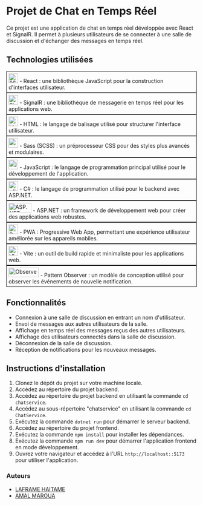 # Projet de Chat en Temps Réel

Ce projet est une application de chat en temps réel développée avec React et SignalR. Il permet à plusieurs utilisateurs de se connecter à une salle de discussion et d'échanger des messages en temps réel.

## Technologies utilisées

<div style="border: 1px solid black; padding: 5px; display: inline-block;">
  <img src="https://upload.wikimedia.org/wikipedia/commons/thumb/a/a7/React-icon.svg/768px-React-icon.svg.png" alt="REACT" width="25" height="25">
- React : une bibliothèque JavaScript pour la construction d'interfaces utilisateur.

</div>
<div style="border: 1px solid black; padding: 5px; display: inline-block;">
  <img src="https://www.brainbeast.best/wp-content/uploads/2021/12/signalr.png" alt="SignalR" width="25" height="25">
  - SignalR : une bibliothèque de messagerie en temps réel pour les applications web.

</div>
<div style="border: 1px solid black; padding: 5px; display: inline-block;">
  <img src="https://upload.wikimedia.org/wikipedia/commons/thumb/6/61/HTML5_logo_and_wordmark.svg/640px-HTML5_logo_and_wordmark.svg.png" alt="html" width="25" height="25">
- HTML : le langage de balisage utilisé pour structurer l'interface utilisateur.
</div>
<div style="border: 1px solid black; padding: 5px; display: inline-block;">
  <img src="https://sass-lang.com/assets/img/styleguide/seal-color-aef0354c.png" alt="sass" width="25" height="25">
  - Sass (SCSS) : un préprocesseur CSS pour des styles plus avancés et modulaires.

</div>
<div style="border: 1px solid black; padding: 5px; display: inline-block;">
  <img src="https://upload.wikimedia.org/wikipedia/commons/6/6a/JavaScript-logo.png" alt="js" width="25" height="25">
  - JavaScript : le langage de programmation principal utilisé pour le développement de l'application.

</div>


<div style="border: 1px solid black; padding: 5px; display: inline-block;">
  <img src="https://upload.wikimedia.org/wikipedia/commons/thumb/b/bd/Logo_C_sharp.svg/1200px-Logo_C_sharp.svg.png" alt="c#" width="25" height="25">
  - C# : le langage de programmation utilisé pour le backend avec ASP.NET.

</div>
<div style="border: 1px solid black; padding: 5px; display: inline-block;">
  <img src="https://msatechnosoft.in/blog/wp-content/uploads/2018/09/asp.net-logo-MSA-Technosoft.png" alt="ASP.NET" width="60" height="25">
- ASP.NET : un framework de développement web pour créer des applications web robustes.
  
</div>


<div style="border: 1px solid black; padding: 5px; display: inline-block;">
  <img src="https://user-images.githubusercontent.com/3104648/28351989-7f68389e-6c4b-11e7-9bf2-e9fcd4977e7a.png" alt="PWA" width="25" height="25">
  - PWA : Progressive Web App, permettant une expérience utilisateur améliorée sur les appareils mobiles.

</div>

<div style="border: 1px solid black; padding: 5px; display: inline-block;">
  <img src="https://upload.wikimedia.org/wikipedia/commons/thumb/f/f1/Vitejs-logo.svg/1039px-Vitejs-logo.svg.png" alt="VITE" width="25" height="25">
  - Vite : un outil de build rapide et minimaliste pour les applications web.

</div>


<div style="border: 1px solid black; padding: 5px; display: inline-block;">
  <img src="https://patternobserver.com/wp-content/uploads/2018/03/PO_Logo2-e1520272388725.png" alt="Observer" width="80" height="25">
  - Pattern Observer : un modèle de conception utilisé pour observer les événements de nouvelle notification.

</div>



<!--
- SignalR : une bibliothèque de messagerie en temps réel pour les applications web.
- HTML : le langage de balisage utilisé pour structurer l'interface utilisateur.
- Sass (SCSS) : un préprocesseur CSS pour des styles plus avancés et modulaires.
- JavaScript : le langage de programmation principal utilisé pour le développement de l'application.
- C# : le langage de programmation utilisé pour le backend avec ASP.NET.
- ASP.NET : un framework de développement web pour créer des applications web robustes.
- PWA : Progressive Web App, permettant une expérience utilisateur améliorée sur les appareils mobiles.
- Vite : un outil de build rapide et minimaliste pour les applications web.
- Pattern Observer : un modèle de conception utilisé pour observer les événements de nouvelle notification.
-->

## Fonctionnalités

- Connexion à une salle de discussion en entrant un nom d'utilisateur.
- Envoi de messages aux autres utilisateurs de la salle.
- Affichage en temps réel des messages reçus des autres utilisateurs.
- Affichage des utilisateurs connectés dans la salle de discussion.
- Déconnexion de la salle de discussion.
- Réception de notifications pour les nouveaux messages.

## Instructions d'installation

1. Clonez le dépôt du projet sur votre machine locale.
2. Accédez au répertoire du projet backend.
3. Accédez au répertoire du projet backend en utilisant la commande `cd chatservice`.
4. Accédez au sous-répertoire "chatservice" en utilisant la commande `cd ChatService`.
5. Exécutez la commande `dotnet run` pour démarrer le serveur backend.
6. Accédez au répertoire du projet frontend.
7. Exécutez la commande `npm install` pour installer les dépendances.
8. Exécutez la commande `npm run dev` pour démarrer l'application frontend en mode développement.
9. Ouvrez votre navigateur et accédez à l'URL `http://localhost::5173` pour utiliser l'application.



### Auteurs

- [LAFRAME HAITAME](https://github.com/HAITAME)
- [AMAL MAROUA](https://github.com/marua15)

